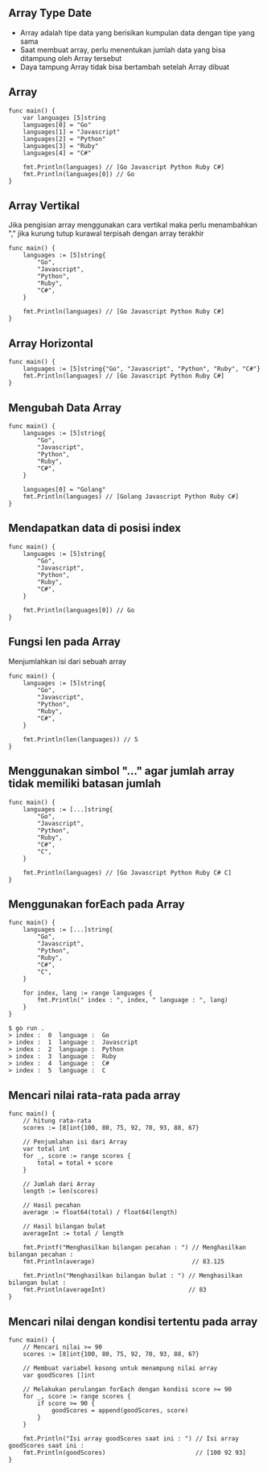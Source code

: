 ## Array Type Date
- Array adalah tipe data yang berisikan kumpulan data dengan tipe yang sama
- Saat membuat array, perlu menentukan jumlah data yang bisa ditampung oleh Array tersebut
- Daya tampung Array tidak bisa bertambah setelah Array dibuat


## Array
```golang
func main() {
	var languages [5]string
	languages[0] = "Go"
	languages[1] = "Javascript"
	languages[2] = "Python"
	languages[3] = "Ruby"
	languages[4] = "C#"

	fmt.Println(languages) // [Go Javascript Python Ruby C#]
	fmt.Println(languages[0]) // Go
}
```

## Array Vertikal
Jika pengisian array menggunakan cara vertikal maka perlu menambahkan "," jika kurung tutup kurawal terpisah dengan array terakhir
``` golang
func main() {
	languages := [5]string{
		"Go",
		"Javascript",
		"Python",
		"Ruby",
		"C#",
	}

	fmt.Println(languages) // [Go Javascript Python Ruby C#]
}
```

## Array Horizontal

```golang
func main() {
	languages := [5]string{"Go", "Javascript", "Python", "Ruby", "C#"}
	fmt.Println(languages) // [Go Javascript Python Ruby C#]
}
```

## Mengubah Data Array
``` golang
func main() {
	languages := [5]string{
		"Go",
		"Javascript",
		"Python",
		"Ruby",
		"C#",
	}

	languages[0] = "Golang"
	fmt.Println(languages) // [Golang Javascript Python Ruby C#]
}
```

## Mendapatkan data di posisi index
``` golang
func main() {
	languages := [5]string{
		"Go",
		"Javascript",
		"Python",
		"Ruby",
		"C#",
	}

	fmt.Println(languages[0]) // Go
}
```

## Fungsi len pada Array
Menjumlahkan isi dari sebuah array
``` golang
func main() {
	languages := [5]string{
		"Go",
		"Javascript",
		"Python",
		"Ruby",
		"C#",
	}

	fmt.Println(len(languages)) // 5
}
``` 

## Menggunakan simbol "..." agar jumlah array tidak memiliki batasan jumlah

``` golang
func main() {
	languages := [...]string{
		"Go",
		"Javascript",
		"Python",
		"Ruby",
		"C#",
		"C",
	}

	fmt.Println(languages) // [Go Javascript Python Ruby C# C]
}
```


## Menggunakan forEach pada Array
```golang
func main() {
	languages := [...]string{
		"Go",
		"Javascript",
		"Python",
		"Ruby",
		"C#",
		"C",
	}

	for index, lang := range languages {
		fmt.Println(" index : ", index, " language : ", lang)
	}
}
```

```
$ go run .
> index :  0  language :  Go
> index :  1  language :  Javascript
> index :  2  language :  Python
> index :  3  language :  Ruby
> index :  4  language :  C#
> index :  5  language :  C
```

## Mencari nilai rata-rata pada array
``` golang
func main() {
	// hitung rata-rata
	scores := [8]int{100, 80, 75, 92, 70, 93, 88, 67}

	// Penjumlahan isi dari Array
	var total int
	for _, score := range scores {
		total = total + score
	}

	// Jumlah dari Array
	length := len(scores)

	// Hasil pecahan
	average := float64(total) / float64(length)

	// Hasil bilangan bulat
	averageInt := total / length

	fmt.Printf("Menghasilkan bilangan pecahan : ") // Menghasilkan bilangan pecahan :
	fmt.Println(average)                           // 83.125

	fmt.Println("Menghasilkan bilangan bulat : ") // Menghasilkan bilangan bulat :
	fmt.Println(averageInt)                       // 83
}
```

## Mencari nilai dengan kondisi tertentu pada array
``` golang
func main() {
	// Mencari nilai >= 90
	scores := [8]int{100, 80, 75, 92, 70, 93, 88, 67}

	// Membuat variabel kosong untuk menampung nilai array
	var goodScores []int

	// Melakukan perulangan forEach dengan kondisi score >= 90
	for _, score := range scores {
		if score >= 90 {
			goodScores = append(goodScores, score)
		}
	}

	fmt.Println("Isi array goodScores saat ini : ") // Isi array goodScores saat ini :
	fmt.Println(goodScores)                         // [100 92 93]
}
```
